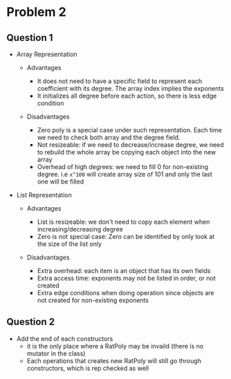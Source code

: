 # Problem 2

## Question 1

- Array Representation

  - Advantages

    - It does not need to have a specific field to represent each coefficient with its degree. The array index implies the exponents
    - It initializes all degree before each action, so there is less edge condition

  - Disadvantages
    - Zero poly is a special case under such representation. Each time we need to check both array and the degree field.
    - Not resizeable: if we need to decrease/increase degree, we need to rebuild the whole array be copying each object into the new array
    - Overhead of high degrees: we need to fill 0 for non-existing degree. i.e `x^100` will create array size of 101 and only the last one will be filled

- List Representation

  - Advantages

    - List is resizeable: we don't need to copy each element when increasing/decreasing degree
    - Zero is not special case: Zero can be identified by only look at the size of the list only

  - Disadvantages

    - Extra overhead: each item is an object that has its own fields
    - Extra access time: exponents may not be listed in order, or not created
    - Extra edge conditions when doing operation since objects are not created for non-existing exponents

## Question 2

- Add the end of each constructors
  - it is the only place where a RatPoly may be invaild (there is no mutator in the class)
  - Each operations that creates new RatPoly will still go through constructors, which is rep checked as well
